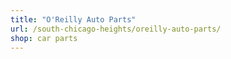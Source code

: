 ```yaml
---
title: "O'Reilly Auto Parts"
url: /south-chicago-heights/oreilly-auto-parts/
shop: car parts
---
```

